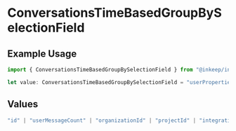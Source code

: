 # ConversationsTimeBasedGroupBySelectionField

## Example Usage

```typescript
import { ConversationsTimeBasedGroupBySelectionField } from "@inkeep/inkeep-analytics/models/components";

let value: ConversationsTimeBasedGroupBySelectionField = "userProperties";
```

## Values

```typescript
"id" | "userMessageCount" | "organizationId" | "projectId" | "integrationId" | "firstMessageTime" | "type" | "properties" | "userProperties"
```